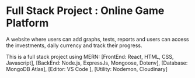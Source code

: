 # Full Stack Project : Online Game Platform

A website where users can add graphs, tests, reports and users
can access the investments, daily currency and track their progress.


This is a full stack project using MERN:
[FrontEnd: React, HTML, CSS, Javascript],
[BackEnd: Node.js, ExpressJs, Mongoose, Dotenv],
[Database: MongoDB Atlas],
[Editor: VS Code ],
[Utility: Nodemon, Cloudinary]
